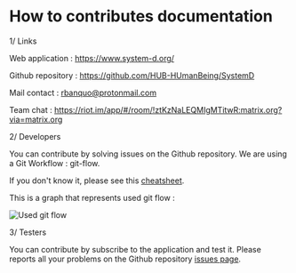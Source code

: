 How to contributes documentation
================================

1/ Links

Web application : https://www.system-d.org/

Github repository : https://github.com/HUB-HUmanBeing/SystemD

Mail contact : rbanquo@protonmail.com

Team chat : https://riot.im/app/#/room/!ztKzNaLEQMIgMTitwR:matrix.org?via=matrix.org

2/ Developers

You can contribute by solving issues on the Github repository. We are using a Git Workflow : git-flow.

If you don't know it, please see this [cheatsheet](http://danielkummer.github.io/git-flow-cheatsheet/).

This is a graph that represents used git flow : 

![Used git flow](https://namethattech.files.wordpress.com/2014/11/git-flow-updated.png)

3/ Testers

You can contribute by subscribe to the application and test it. Please reports all your problems on the Github repository [issues page](https://github.com/HUB-HUmanBeing/SystemD/issues).
